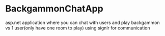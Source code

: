 # BackgammonChatApp
asp.net application where you can chat with users and play backgammon vs 1 user(only have one room to play)
using signlr for communication
